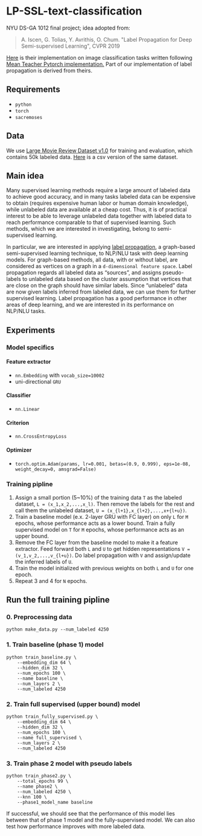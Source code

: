 # LP-SSL-text-classification
NYU DS-GA 1012 final project; idea adopted from:

> A. Iscen, G. Tolias, Y. Avrithis, O. Chum. "Label Propagation for Deep Semi-supervised Learning", CVPR 2019

[Here](https://github.com/ahmetius/LP-DeepSSL) is their implementation on image classification tasks written following [Mean Teacher Pytorch implementation.](https://github.com/CuriousAI/mean-teacher/tree/master/pytorch) Part of our implementation of label propagation is derived from theirs.

## Requirements
- `python`
- `torch`
- `sacremoses`

## Data
We use [Large Movie Review Dataset v1.0](https://ai.stanford.edu/~amaas/data/sentiment/) for training and evaluation, which contains 50k labeled data. [Here](https://www.kaggle.com/lakshmi25npathi/imdb-dataset-of-50k-movie-reviews/version/1) is a csv version of the same dataset.

## Main idea
Many supervised learning methods require a large amount of labeled data to achieve good accuracy, and in many tasks labeled data can be expensive to obtain (requires expensive human labor or human domain knowledge), while unlabeled data are available at a cheap cost. Thus, it is of practical interest to be able to leverage unlabeled data together with labeled data to reach performance comparable to that of supervised learning. Such methods, which we are interested in investigating, belong to semi-supervised learning. 

In particular, we are interested in applying [label propagation](https://pdfs.semanticscholar.org/8a6a/114d699824b678325766be195b0e7b564705.pdf), a graph-based semi-supervised learning technique, to NLP/NLU task with deep learning models. For graph-based methods, all data, with or without label, are considered as vertices on a graph in a `d-dimensional feature space`. Label propagation regards all labeled data as “sources”, and assigns pseudo-labels to unlabeled data based on the cluster assumption that vertices that are close on the graph should have similar labels. Since “unlabeled” data are now given labels inferred from labeled data, we can use them for further supervised learning. Label propagation​ has a good performance in other areas of deep learning, and we are interested in its performance on NLP/NLU tasks.

## Experiments
### Model specifics
#### Feature extractor
- `nn.Embedding` with `vocab_size=10002`
- uni-directional `GRU`

#### Classifier
- `nn.Linear`

#### Criterion
- `nn.CrossEntropyLoss`

#### Optimizer
- `torch.optim.Adam(params, lr=0.001, betas=(0.9, 0.999), eps=1e-08, weight_decay=0, amsgrad=False)`

### Training pipline
1. Assign a small portion (5~10%) of the training data `T` as the labeled dataset, `L = (x_1,x_2,...,x_l)`. Then remove the labels for the rest and call them the unlabeled dataset, `U = (x_{l+1},x_{l+2},...,x+{l+u})`.
2. Train a baseline model (e.x. 2-layer GRU with FC layer) on only `L` for `M` epochs, whose performance acts as a lower bound. Train a fully supervised model on `T` for `M` epochs, whose performance acts as an upper bound. 
3. Remove the FC layer from the baseline model to make it a feature extractor. Feed forward both `L` and `U` to get hidden representations `V = (v_1,v_2,...,v_{l+u})`. Do label propagation with `V` and assign/update the inferred labels of `U`.
4. Train the model initialized with previous weights on both `L` and `U` for one epoch.
5. Repeat 3 and 4 for `N` epochs. 


## Run the full training pipline

### 0. Preprocessing data
```shell
python make_data.py --num_labeled 4250
```

### 1. Train baseline (phase 1) model 
```shell
python train_baseline.py \
    --embedding_dim 64 \
    --hidden_dim 32 \
    --num_epochs 100 \
    --name baseline \
    --num_layers 2 \
    --num_labeled 4250 
```

### 2. Train full supervised (upper bound) model
```shell
python train_fully_supervised.py \
    --embedding_dim 64 \
    --hidden_dim 32 \
    --num_epochs 100 \
    --name full_supervised \
    --num_layers 2 \
    --num_labeled 4250 
```

### 3. Train phase 2 model with pseudo labels
```shell
python train_phase2.py \
	--total_epochs 99 \
	--name phase2 \
	--num_labeled 4250 \
	--knn 100 \
	--phase1_model_name baseline
```
If successful, we should see that the performance of this model lies between that of phase 1 model and the fully-supervised model. We can also test how performance improves with more labeled data.
